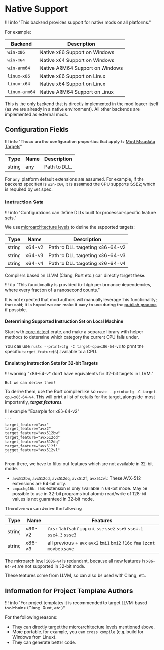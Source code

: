 ﻿# Native Support

!!! info "This backend provides support for native mods on all platforms."

For example:

| Backend       | Description                     |
| ------------- | ------------------------------- |
| `win-x86`     | Native x86 Support on Windows   |
| `win-x64`     | Native x64 Support on Windows   |
| `win-arm64`   | Native ARM64 Support on Windows |
| `linux-x86`   | Native x86 Support on Linux     |
| `linux-x64`   | Native x64 Support on Linux     |
| `linux-arm64` | Native ARM64 Support on Linux   |

This is the only backend that is directly implemented in the mod loader itself
(as we are already in a native environment). All other backends are implemented as external mods.

## Configuration Fields

!!! info "These are the configuration properties that apply to [Mod Metadata Targets][mod-metadata-targets]"

| Type   | Name | Description  |
| ------ | ---- | ------------ |
| string | any  | Path to DLL. |

For `any`, platform default extensions are assumed.
For example, if the backend specified is `win-x64`, it is assumed the CPU supports SSE2;
which is required by `x64` spec.

### Instruction Sets

!!! info "Configurations can define DLLs built for processor-specific feature sets."

We use [microarchitecture levels][microarchitecture-levels] to define the supported targets:

| Type   | Name   | Description                     |
| ------ | ------ | ------------------------------- |
| string | x64-v2 | Path to DLL targeting x86-64-v2 |
| string | x64-v3 | Path to DLL targeting x86-64-v3 |
| string | x64-v4 | Path to DLL targeting x86-64-v4 |

Compilers based on LLVM (Clang, Rust etc.) can directly target these.

!!! tip "This functionality is provided for high performance dependencies, where every fraction of a nanosecond counts."

It is not expected that mod authors will manually leverage this functionality; that said; it is
hoped we can make it easy to use during the [publish process][mod-publishing] if possible.

#### Determining Supported Instruction Set on Local Machine

Start with [core-detect][core-detect] crate, and make a separate library with helper methods to
determine which category the current CPU falls under.

You can use `rustc --print=cfg -C target-cpu=x86-64-v3` to print the specific `target_feature`(s)
available to a CPU.

#### Emulating Instruction Sets for 32-bit Targets

!!! warning "x86-64-v* don't have equivalents for 32-bit targets in LLVM."

    But we can derive them!

To derive them, use the Rust compiler like so `rustc --print=cfg -C target-cpu=x86-64-v4`.
This will print a list of details for the target, alongside, most importantly, ***target features***.

!!! example "Example for x86-64-v2"

    ```
    target_feature="avx"
    target_feature="avx2"
    target_feature="avx512bw"
    target_feature="avx512cd"
    target_feature="avx512dq"
    target_feature="avx512f"
    target_feature="avx512vl"
    ```

From there, we have to filter out features which are not available in 32-bit mode.

- `avx512bw`, `avx512cd`, `avx512dq`, `avx512f`, `avx512vl`: These AVX-512 extensions are 64-bit only.
- `cmpxchg16b`: This extension is only available in 64-bit mode. May be possible to use in 32-bit programs but atomic read/write of 128-bit values is not guaranteed in 32-bit mode.

Therefore we can derive the following:

| Type   | Name   | Features                                                                       |
| ------ | ------ | ------------------------------------------------------------------------------ |
| string | x86-v2 | `fxsr` `lahfsahf` `popcnt` `sse` `sse2` `sse3` `sse4.1` `sse4.2` `ssse3`       |
| string | x86-v3 | all previous + `avx` `avx2` `bmi1` `bmi2` `f16c` `fma` `lzcnt` `movbe` `xsave` |

The microarch level `i686-v4` is redundant, because all new features in `x86-64-v4` are not
supported in 32-bit mode.

These features come from LLVM, so can also be used with Clang, etc.

## Information for Project Template Authors

!!! info "For project templates it is recommended to target LLVM-based toolchains (Clang, Rust, etc.)"

For the following reasons:

- They can directly target the microarchitecture levels mentioned above.
- More portable, for example, you can `cross compile` (e.g. build for Windows from Linux).
- They can generate better code.

<!-- Links -->
[core-detect]: https://docs.rs/core_detect/latest/core_detect/
[microarchitecture-levels]: https://en.wikipedia.org/wiki/X86-64#Microarchitecture_levels
[mod-metadata-targets]: ../../Server/Configurations/Mod-Metadata.md#targets
[mod-publishing]: ../Mod-Publishing.md